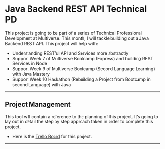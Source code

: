 # Java Backend REST API Technical PD
This project is going to be part of a series of Technical Professional Development at Multiverse. This month, I will tackle building out a Java Backend REST API. This project will help with: 
- Understanding RESTful API and Services more abstractly
- Support Week 7 of Multiverse Bootcamp (Express) and building REST Services in Node
- Support Week 9 of Multiverse Bootcamp (Second Language Learning) with Java Mastery
- Support Week 10 Hackathon (Rebuilding a Project from Bootcamp in second Language) with Java

---
## Project Management
This tool will contain a reference to the planning of this project. It's going to lay out in detail the step by step approach taken in order to complete this project. 

- Here is the [Trello Board](https://trello.com/b/T86ELwMv/tpdmv-september-2022) for this project.
---



